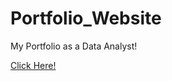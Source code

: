 # Portfolio_Website
My Portfolio as a Data Analyst!

<a href= "https://shaguftapathan.github.io/Portfolio_Website/">Click Here!</a>
